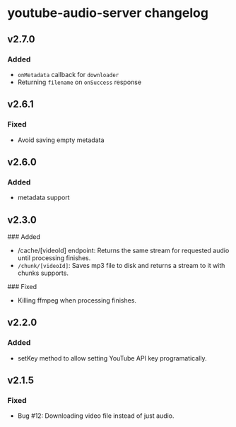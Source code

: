 # youtube-audio-server changelog

## v2.7.0

### Added

- `onMetadata` callback for `downloader`
- Returning `filename` on `onSuccess` response

## v2.6.1

### Fixed

- Avoid saving empty metadata

## v2.6.0

### Added

- metadata support

## v2.3.0

### Added

- /cache/[videoId] endpoint: Returns the same stream for requested audio
  until processing finishes.
- `/chunk/[videoId]`: Saves mp3 file to disk and returns a stream to it
  with chunks supports.

### Fixed

- Killing ffmpeg when processing finishes.

## v2.2.0

### Added

- setKey method to allow setting YouTube API key programatically.

## v2.1.5

### Fixed

- Bug #12: Downloading video file instead of just audio.
